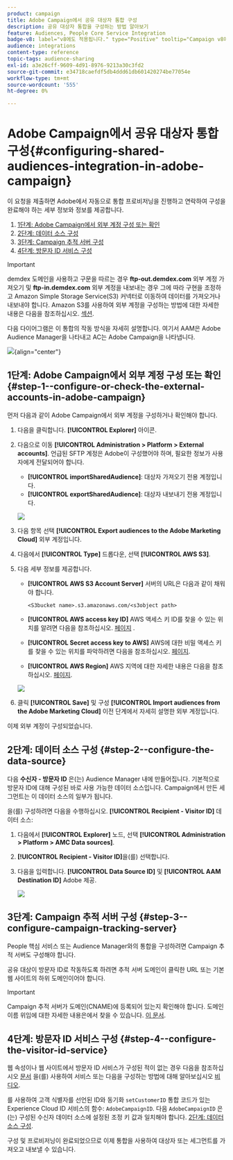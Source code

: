 ```yaml
---
product: campaign
title: Adobe Campaign에서 공유 대상자 통합 구성
description: 공유 대상자 통합을 구성하는 방법 알아보기
feature: Audiences, People Core Service Integration
badge-v8: label="v8에도 적용됩니다." type="Positive" tooltip="Campaign v8에도 적용됩니다."
audience: integrations
content-type: reference
topic-tags: audience-sharing
exl-id: a3e26cff-9609-4d91-8976-9213a30c3fd2
source-git-commit: e34718caefdf5db4ddd61db601420274be77054e
workflow-type: tm+mt
source-wordcount: '555'
ht-degree: 0%

---
```


# Adobe Campaign에서 공유 대상자 통합 구성{#configuring-shared-audiences-integration-in-adobe-campaign}



이 요청을 제출하면 Adobe에서 자동으로 통합 프로비저닝을 진행하고 연락하여 구성을 완료해야 하는 세부 정보와 정보를 제공합니다.

1. [1단계: Adobe Campaign에서 외부 계정 구성 또는 확인](#step-1--configure-or-check-the-external-accounts-in-adobe-campaign)
1. [2단계: 데이터 소스 구성](#step-2--configure-the-data-source)
1. [3단계: Campaign 추적 서버 구성](#step-3--configure-campaign-tracking-server)
1. [4단계: 방문자 ID 서비스 구성](#step-4--configure-the-visitor-id-service)

>[!IMPORTANT]
>
>demdex 도메인을 사용하고 구문을 따르는 경우 **ftp-out.demdex.com** 외부 계정 가져오기 및 **ftp-in.demdex.com** 외부 계정을 내보내는 경우 그에 따라 구현을 조정하고 Amazon Simple Storage Service(S3) 커넥터로 이동하여 데이터를 가져오거나 내보내야 합니다. Amazon S3를 사용하여 외부 계정을 구성하는 방법에 대한 자세한 내용은 다음을 참조하십시오. [섹션](../../integrations/using/configuring-shared-audiences-integration-in-adobe-campaign.md#step-1--configure-or-check-the-external-accounts-in-adobe-campaign).

다음 다이어그램은 이 통합의 작동 방식을 자세히 설명합니다. 여기서 AAM은 Adobe Audience Manager을 나타내고 AC는 Adobe Campaign을 나타냅니다.

![](assets/aam_diagram.png){align="center"}

## 1단계: Adobe Campaign에서 외부 계정 구성 또는 확인 {#step-1--configure-or-check-the-external-accounts-in-adobe-campaign}

먼저 다음과 같이 Adobe Campaign에서 외부 계정을 구성하거나 확인해야 합니다.

1. 다음을 클릭합니다. **[!UICONTROL Explorer]** 아이콘.
1. 다음으로 이동 **[!UICONTROL Administration > Platform > External accounts]**. 언급된 SFTP 계정은 Adobe이 구성했어야 하며, 필요한 정보가 사용자에게 전달되어야 합니다.

   * **[!UICONTROL importSharedAudience]**: 대상자 가져오기 전용 계정입니다.
   * **[!UICONTROL exportSharedAudience]**: 대상자 내보내기 전용 계정입니다.

   ![](assets/aam_config_1.png)

1. 다음 항목 선택 **[!UICONTROL Export audiences to the Adobe Marketing Cloud]** 외부 계정입니다.

1. 다음에서 **[!UICONTROL Type]** 드롭다운, 선택 **[!UICONTROL AWS S3]**.

1. 다음 세부 정보를 제공합니다.

   * **[!UICONTROL AWS S3 Account Server]**
서버의 URL은 다음과 같이 채워야 합니다.

     ```
     <S3bucket name>.s3.amazonaws.com/<s3object path>
     ```

   * **[!UICONTROL AWS access key ID]**
AWS 액세스 키 ID를 찾을 수 있는 위치를 알려면 다음을 참조하십시오. [페이지](https://docs.aws.amazon.com/general/latest/gr/aws-sec-cred-types.html#access-keys-and-secret-access-keys) .

   * **[!UICONTROL Secret access key to AWS]**
AWS에 대한 비밀 액세스 키를 찾을 수 있는 위치를 파악하려면 다음을 참조하십시오. [페이지](https://aws.amazon.com/fr/blogs/security/wheres-my-secret-access-key/).

   * **[!UICONTROL AWS Region]**
AWS 지역에 대한 자세한 내용은 다음을 참조하십시오. [페이지](https://aws.amazon.com/about-aws/global-infrastructure/regions_az/).

   ![](assets/aam_config_2.png)

1. 클릭 **[!UICONTROL Save]** 및 구성 **[!UICONTROL Import audiences from the Adobe Marketing Cloud]** 이전 단계에서 자세히 설명한 외부 계정입니다.

이제 외부 계정이 구성되었습니다.

## 2단계: 데이터 소스 구성 {#step-2--configure-the-data-source}

다음 **수신자 - 방문자 ID** 은(는) Audience Manager 내에 만들어집니다. 기본적으로 방문자 ID에 대해 구성된 바로 사용 가능한 데이터 소스입니다. Campaign에서 만든 세그먼트는 이 데이터 소스의 일부가 됩니다.

을(를) 구성하려면 다음을 수행하십시오. **[!UICONTROL Recipient - Visitor ID]** 데이터 소스:

1. 다음에서 **[!UICONTROL Explorer]** 노드, 선택 **[!UICONTROL Administration > Platform > AMC Data sources]**.
1. **[!UICONTROL Recipient - Visitor ID]**&#x200B;을(를) 선택합니다.
1. 다음을 입력합니다. **[!UICONTROL Data Source ID]** 및 **[!UICONTROL AAM Destination ID]** Adobe 제공.

   ![](assets/aam_config_3.png)

## 3단계: Campaign 추적 서버 구성 {#step-3--configure-campaign-tracking-server}

People 핵심 서비스 또는 Audience Manager와의 통합을 구성하려면 Campaign 추적 서버도 구성해야 합니다.

공유 대상이 방문자 ID로 작동하도록 하려면 추적 서버 도메인이 클릭한 URL 또는 기본 웹 사이트의 하위 도메인이어야 합니다.

>[!IMPORTANT]
>
>Campaign 추적 서버가 도메인(CNAME)에 등록되어 있는지 확인해야 합니다. 도메인 이름 위임에 대한 자세한 내용은에서 찾을 수 있습니다. [이 문서](https://experienceleague.adobe.com/docs/control-panel/using/subdomains-and-certificates/setting-up-new-subdomain.html?lang=ko).

## 4단계: 방문자 ID 서비스 구성 {#step-4--configure-the-visitor-id-service}

웹 속성이나 웹 사이트에서 방문자 ID 서비스가 구성된 적이 없는 경우 다음을 참조하십시오 [문서](https://experienceleague.adobe.com/docs/id-service/using/implementation/setup-aam-analytics.html) 을(를) 사용하여 서비스 또는 다음을 구성하는 방법에 대해 알아보십시오 [비디오](https://helpx.adobe.com/marketing-cloud/how-to/email-marketing.html#step-two).

를 사용하여 고객 식별자를 선언된 ID와 동기화 `setCustomerID` 통합 코드가 있는 Experience Cloud ID 서비스의 함수: `AdobeCampaignID`. 다음 `AdobeCampaignID` 은(는) 구성된 수신자 데이터 소스에 설정된 조정 키 값과 일치해야 합니다. [2단계: 데이터 소스 구성](#step-2--configure-the-data-sources).

구성 및 프로비저닝이 완료되었으므로 이제 통합을 사용하여 대상자 또는 세그먼트를 가져오고 내보낼 수 있습니다.
